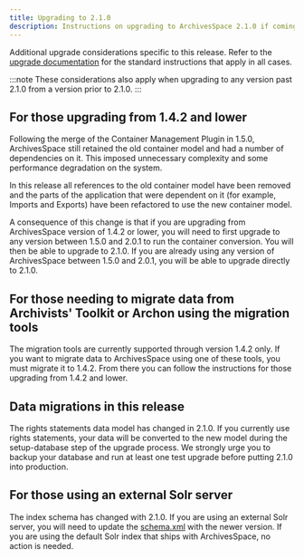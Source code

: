 ```yaml
---
title: Upgrading to 2.1.0
description: Instructions on upgrading to ArchivesSpace 2.1.0 if coming from 1.4.2 or below, Archivists' Toolkit or Archon, or if using an external Solr server, in addition to notes on rights statement data migration.
---
```


Additional upgrade considerations specific to this release. Refer to the [upgrade documentation](/administration/upgrading) for the standard instructions that apply in all cases.

:::note
These considerations also apply when upgrading to any version past 2.1.0 from a version prior to 2.1.0.
:::

## For those upgrading from 1.4.2 and lower

Following the merge of the Container Management Plugin in 1.5.0, ArchivesSpace still retained the old container model and had a number of dependencies on it. This imposed unnecessary complexity and some performance degradation on the system.

In this release all references to the old container model have been removed and the parts of the application that were dependent on it (for example, Imports and Exports) have been refactored to use the new container model.

A consequence of this change is that if you are upgrading from ArchivesSpace version of 1.4.2 or lower, you will need to first upgrade to any version between 1.5.0 and 2.0.1 to run the container conversion. You will then be able to upgrade to 2.1.0. If you are already using any version of ArchivesSpace between 1.5.0 and 2.0.1, you will be able to upgrade directly to 2.1.0.

## For those needing to migrate data from Archivists' Toolkit or Archon using the migration tools

The migration tools are currently supported through version 1.4.2 only. If you want to migrate data to ArchivesSpace using one of these tools, you must migrate it to 1.4.2. From there you can follow the instructions for those upgrading from 1.4.2 and lower.

## Data migrations in this release

The rights statements data model has changed in 2.1.0. If you currently use rights statements, your data will be converted to the new model during the setup-database step of the upgrade process. We strongly urge you to backup your database and run at least one test upgrade before putting 2.1.0 into production.

## For those using an external Solr server

The index schema has changed with 2.1.0. If you are using an external Solr server, you will need to update the [schema.xml](https://github.com/archivesspace/archivesspace/blob/master/solr/schema.xml) with the newer version. If you are using the default Solr index that ships with ArchivesSpace, no action is needed.
